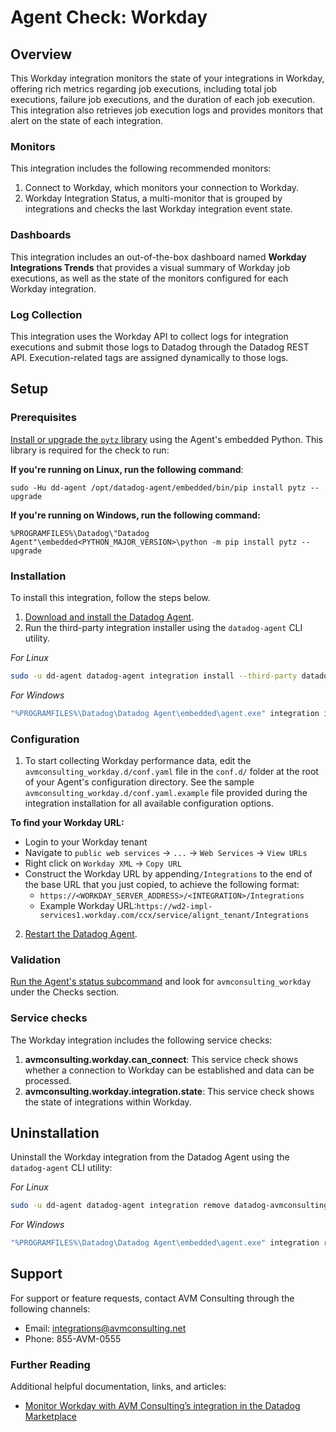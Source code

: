 # Agent Check: Workday

## Overview

This Workday integration monitors the state of your integrations in Workday, offering rich metrics regarding job executions, including total job executions, failure job executions, and the duration of each job execution. This integration also retrieves job execution logs and provides monitors that alert on the state of each integration.

### Monitors

This integration includes the following recommended monitors:

1. Connect to Workday, which monitors your connection to Workday.
2. Workday Integration Status, a multi-monitor that is grouped by integrations and checks the last Workday integration event state.

### Dashboards

This integration includes an out-of-the-box dashboard named **Workday Integrations Trends** that provides a visual summary of Workday job executions, as well as the state of the monitors configured for each Workday integration.

### Log Collection

This integration uses the Workday API to collect logs for integration executions and submit those logs to Datadog through the Datadog REST API. Execution-related tags are assigned dynamically to those logs.

## Setup

### Prerequisites

[Install or upgrade the `pytz` library][4] using the Agent's embedded Python. This library is required for the check to run:
 
   **If you're running on Linux, run the following command**:
    
   `sudo -Hu dd-agent /opt/datadog-agent/embedded/bin/pip install pytz --upgrade`
   
   **If you're running on Windows, run the following command:**
   
   `%PROGRAMFILES%\Datadog\"Datadog Agent"\embedded<PYTHON_MAJOR_VERSION>\python -m pip install pytz --upgrade`

### Installation

To install this integration, follow the steps below.

1. [Download and install the Datadog Agent][1].
2. Run the third-party integration installer using the `datadog-agent` CLI utility.

*For Linux*

```bash
sudo -u dd-agent datadog-agent integration install --third-party datadog-avmconsulting_workday==1.0.1
```

*For Windows*

```bash
"%PROGRAMFILES%\Datadog\Datadog Agent\embedded\agent.exe" integration install --third-party datadog-avmconsulting_workday==1.0.1
```

### Configuration

1.  To start collecting Workday performance data, edit the `avmconsulting_workday.d/conf.yaml` file in the `conf.d/` folder at the root of your Agent's configuration directory. See the sample `avmconsulting_workday.d/conf.yaml.example` file provided during the integration installation for all available configuration options.

**To find your Workday URL:**

* Login to your Workday tenant
* Navigate to `public web services` -> `...` -> `Web Services` -> `View URLs`
* Right click on `Workday XML` -> `Copy URL`
* Construct the Workday URL by appending`/Integrations` to the end of the base URL that you just copied, to achieve the following format: 
    * `https://<WORKDAY_SERVER_ADDRESS>/<INTEGRATION>/Integrations`
    * Example Workday URL:`https://wd2-impl-services1.workday.com/ccx/service/alignt_tenant/Integrations`
    
2. [Restart the Datadog Agent][2].

### Validation

[Run the Agent's status subcommand][3] and look for `avmconsulting_workday` under the Checks section.



### Service checks

The Workday integration includes the following service checks:

1. **avmconsulting.workday.can_connect**: This service check shows whether a connection to Workday can be established and data can be processed.
2. **avmconsulting.workday.integration.state**: This service check shows the state of integrations within Workday.

## Uninstallation

Uninstall the Workday integration from the Datadog Agent using the `datadog-agent` CLI utility:

*For Linux*

```bash
sudo -u dd-agent datadog-agent integration remove datadog-avmconsulting_workday
```

*For Windows*

```bash
"%PROGRAMFILES%\Datadog\Datadog Agent\embedded\agent.exe" integration remove --third-party datadog-avmconsulting_workday
```

## Support

For support or feature requests, contact AVM Consulting through the following channels: 

 - Email: [integrations@avmconsulting.net][6] 
 - Phone: 855-AVM-0555 

### Further Reading

Additional helpful documentation, links, and articles:

- [Monitor Workday with AVM Consulting’s integration in the Datadog Marketplace][5]

[1]: https://app.datadoghq.com/account/settings#agent/overview
[2]: https://docs.datadoghq.com/agent/guide/agent-commands/?tab=agentv6v7#start-stop-and-restart-the-agent
[3]: https://docs.datadoghq.com/agent/guide/agent-commands/#agent-status-and-information
[4]: https://docs.datadoghq.com/developers/guide/custom-python-package/?tab=linux
[5]: https://www.datadoghq.com/blog/workday-monitoring-with-avm-and-datadog/
[6]: mailto:integrations@avmconsulting.net